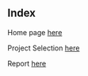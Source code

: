 ## Index
Home page [here](https://github.com/JAMPS657/Personal_Projects)

Project Selection [here](https://github.com/JAMPS657/Personal_Projects/tree/main/Personal%20Programming%20Projects)

Report [here](https://github.com/JAMPS657/Personal_Projects/blob/main/Personal%20Programming%20Projects/Forwards%20Feature%20Construction/Forward%20Feature%20Selection.pdf)
